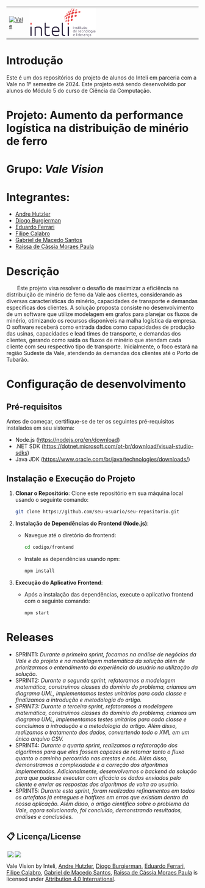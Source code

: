 <table>
<tr>
<td>
<a href= "https://vale.com/pt/"><img src="https://upload.wikimedia.org/wikipedia/pt/c/cc/Logotipo_Vale.svg" alt="Vale" border="0" width="60%"></a>
</td>
<td><a href= "https://www.inteli.edu.br/"><img src="./inteli-logo.png" alt="Inteli - Instituto de Tecnologia e Liderança" border="0" width="40%"></a>
</td>
</tr>
</table>

# Introdução

Este é um dos repositórios do projeto de alunos do Inteli em parceria com a Vale no 1º semestre de 2024. Este projeto está sendo desenvolvido por alunos do Módulo 5 do curso de Ciência da Computação.

# Projeto: Aumento da performance logística na distribuição de minério de ferro

# Grupo: *Vale Vision*

# Integrantes:

* <a href="https://www.linkedin.com/in/andr%C3%A9-hutzler-60aa28277/">Andre Hutzler</a>
* <a href="https://www.linkedin.com/in/diogo-pelaes-a34593279/">Diogo Burgierman</a>
* <a href="https://www.linkedin.com/in/eduardo-simonis-ferrari/">Eduardo Ferrari</a>
* <a href="https://www.linkedin.com/in/filipe-calabro-3b3517243/">Filipe Calabro</a>
* <a href="https://www.linkedin.com/in/gabriel-demacedosantos/">Gabriel de Macedo Santos</a>
* <a href="https://www.linkedin.com/in/raissa-paula/">Raissa de Cássia Moraes Paula</a>

# Descrição

&emsp;&emsp;Este projeto visa resolver o desafio de maximizar a eficiência na distribuição de minério de ferro da Vale aos clientes, considerando as diversas características do minério, capacidades de transporte e demandas específicas dos clientes. A solução proposta consiste no desenvolvimento de um software que utilize modelagem em grafos para planejar os fluxos de minério, otimizando os recursos disponíveis na malha logística da empresa. O software receberá como entrada dados como capacidades de produção das usinas, capacidades e lead times de transporte, e demandas dos clientes, gerando como saída os fluxos de minério que atendam cada cliente com seu respectivo tipo de transporte. Inicialmente, o foco estará na região Sudeste da Vale, atendendo às demandas dos clientes até o Porto de Tubarão.

# Configuração de desenvolvimento

## Pré-requisitos

Antes de começar, certifique-se de ter os seguintes pré-requisitos instalados em seu sistema:

- Node.js (https://nodejs.org/en/download)
- .NET SDK (https://dotnet.microsoft.com/pt-br/download/visual-studio-sdks)
- Java JDK (https://www.oracle.com/br/java/technologies/downloads/)

## Instalação e Execução do Projeto

1. **Clonar o Repositório**: Clone este repositório em sua máquina local usando o seguinte comando:
   ```bash
   git clone https://github.com/seu-usuario/seu-repositorio.git
   ```

2. **Instalação de Dependências do Frontend (Node.js)**:
   - Navegue até o diretório do frontend:
     ```bash
     cd codigo/frontend
     ```
   - Instale as dependências usando npm:
     ```bash
     npm install
     ```

3. **Execução do Aplicativo Frontend**:
   - Após a instalação das dependências, execute o aplicativo frontend com o seguinte comando:
     ```bash
     npm start
     ```


# Releases

* SPRINT1: *Durante a primeira sprint, focamos na análise de negócios da Vale e do projeto e na modelagem matemática da solução além de priorizarmos o entendimento da experiência do usuário na utilização da solução.*
* SPRINT2: *Durante a segunda sprint, refatoramos a modelagem matemática, construímos classes do domínio do problema, criamos um diagrama UML, implementamos testes unitários para cada classe e finalizamos a introdução e metodologia do artigo.*
* *SPRINT3: Durante a terceira sprint, refatoramos a modelagem matemática, construímos classes do domínio do problema, criamos um diagrama UML, implementamos testes unitários para cada classe e concluímos a introdução e a metodologia do artigo. Além disso, realizamos o tratamento dos dados, convertendo todo o XML em um único arquivo CSV.*
* SPRINT4: *Durante a quarta sprint, realizamos a refatoração dos algoritmos para que eles fossem capazes de retornar tanto o fluxo quanto o caminho percorrido nas arestas e nós. Além disso, demonstramos a complexidade e a correção dos algoritmos implementados. Adicionalmente, desenvolvemos o backend da solução para que pudesse executar com eficácia os dados enviados pelo cliente e enviar as respostas dos algoritmos de volta ao usuário.*
* SPRINT5: *Durante esta sprint, foram realizados refinamentos em todos os artefatos já entregues e hotfixes em erros que existiam dentro da nossa aplicação. Além disso, o artigo científico sobre o problema da Vale, agora solucionado, foi concluído, demonstrando resultados, análises e conclusões.*

## 📋 Licença/License

<img style="height:22px!important;margin-left:3px;vertical-align:text-bottom;" src="https://mirrors.creativecommons.org/presskit/icons/cc.svg?ref=chooser-v1"><img style="height:22px!important;margin-left:3px;vertical-align:text-bottom;" src="https://mirrors.creativecommons.org/presskit/icons/by.svg?ref=chooser-v1"><p xmlns:cc="http://creativecommons.org/ns#" xmlns:dct="http://purl.org/dc/terms/">

<a property="dct:title" rel="cc:attributionURL">Vale Vision</a> by <a rel="cc:attributionURL dct:creator" property="cc:attributionName">Inteli</a>, <a href="https://www.linkedin.com/in/andr%C3%A9-hutzler-60aa28277/">Andre Hutzler</a>, <a href="https://www.linkedin.com/in/diogo-pelaes-a34593279/">Diogo Burgierman</a>, <a href="https://www.linkedin.com/in/eduardo-simonis-ferrari/">Eduardo Ferrari</a>, <a href="https://www.linkedin.com/in/filipe-calabro-3b3517243/">Filipe Calabro</a>, <a href="https://www.linkedin.com/in/gabriel-demacedosantos/">Gabriel de Macedo Santos</a>, <a href="https://www.linkedin.com/in/raissa-paula/">Raissa de Cássia Moraes Paula</a> is licensed under <a href="https://creativecommons.org/licenses/by/4.0/?ref=chooser-v1" rel="license noopener noreferrer" style="display:inline-block;">Attribution 4.0 International</a>.</p>
